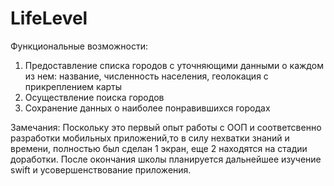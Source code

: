# LifeLevel

  Функциональные возможности:
1) Предоставление списка городов с уточняющими данными о каждом из нем: название, численность населения, геолокация с прикреплением карты
2) Осуществление поиска городов
3) Сохранение данных о наиболее понравившихся городах

Замечания: 
Поскольку это первый опыт работы с ООП и соответсвенно разработки мобильных приложений,то в силу нехватки знаний и времени, полностью был сделан 1 экран, еще 2 находятся на стадии доработки. 
После окончания школы планируется дальнейшее изучение swift и усовершенствование приложения.   
